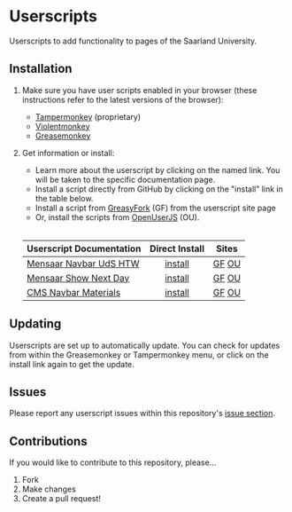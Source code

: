 # Userscripts

Userscripts to add functionality to pages of the Saarland University.

## Installation

1. Make sure you have user scripts enabled in your browser (these instructions refer to the latest versions of the browser):

   - [Tampermonkey](https://www.tampermonkey.net/) (proprietary)
   - [Violentmonkey](https://violentmonkey.github.io/get-it/)
   - [Greasemonkey](https://addons.mozilla.org/firefox/addon/greasemonkey/)

2. Get information or install:

   - Learn more about the userscript by clicking on the named link. You will be taken to the specific documentation page.
   - Install a script directly from GitHub by clicking on the "install" link in the table below.
   - Install a script from [GreasyFork](https://greasyfork.org/en/users/24847-mottie) (GF) from the userscript site page
   - Or, install the scripts from [OpenUserJS](https://openuserjs.org/users/Mottie/scripts) (OU).<br><br>

   | Userscript Documentation            |   Direct Install    |            Sites            |
   | ----------------------------------- | :-----------------: | :-------------------------: |
   | [Mensaar Navbar UdS HTW][mnuh-docs] | [install][mnuh-raw] | [GF][mnuh-gf] [OU][mnuh-ou] |
   | [Mensaar Show Next Day][msnd-docs]  | [install][msnd-raw] | [GF][msnd-gf] [OU][msnd-ou] |
   | [CMS Navbar Materials][cnm-docs]    | [install][cnm-raw]  |  [GF][cnm-gf] [OU][cnm-ou]  |

[mnuh-docs]: docs/Mensaar_Navbar_UdS_HTW.md
[msnd-docs]: docs/Mensaar_Show_Next_Day.md
[cnm-docs]: docs/CMS_Navbar_Materials.md
[mnuh-raw]: https://github.com/ikelax/userscripts/raw/refs/heads/main/userscripts/mensaar-add-uds-htw.user.js
[msnd-raw]: https://github.com/ikelax/userscripts/raw/refs/heads/main/userscripts/mensaar-show-next-day-when-closed.user.js
[cnm-raw]: https://github.com/ikelax/userscripts/raw/refs/heads/main/userscripts/uds-cms-add-materials.user.js
[mnuh-gf]: https://greasyfork.org/en/scripts/533937-mensaar-navbar-uds-htw
[msnd-gf]: https://greasyfork.org/en/scripts/533989-mensaar-show-next-day
[cnm-gf]: https://greasyfork.org/en/scripts/533938-cms-navbar-materials
[mnuh-ou]: https://openuserjs.org/scripts/ikelax/Mensaar_Navbar_UdS_HTW
[msnd-ou]: https://openuserjs.org/scripts/ikelax/Mensaar_Show_Next_Day
[cnm-ou]: https://openuserjs.org/scripts/ikelax/CMS_Navbar_Materials

## Updating

Userscripts are set up to automatically update. You can check for updates from within the Greasemonkey or Tampermonkey menu, or click on the install link again to get the update.

## Issues

Please report any userscript issues within this repository's [issue section](https://github.com/Mottie/GitHub-userscripts/issues).

## Contributions

If you would like to contribute to this repository, please...

1. Fork
2. Make changes
3. Create a pull request!
